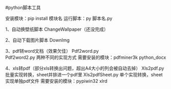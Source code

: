 
#python脚本工具

安装模块：pip install 模块名
运行脚本：py 脚本名.py

1、自动换壁纸脚本 ChangeWallpaper（还没完成）

2、自动下载图片脚本 DownImg

3、pdf转word文档（效果欠佳）
	Pdf2word.py  
	Pdf2word2.py 两种不同的实现方式
	需要安装的模块：pdfminer3k  python_docx

4、xls转pdf（部分xls转换出问题，超出A4大小的列会被自动去掉）
	Xls2pdf.py 批量实现转换，sheet并排进一个pdf里
	Xls2pdfSheet.py  单个实现转换，sheet实现单独pdf文件
	需要安装的模块：pypiwin32 xlrd
